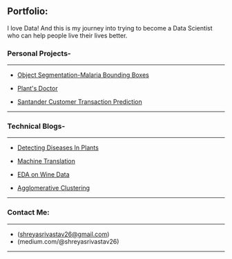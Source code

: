 ## Portfolio:

I love Data! And this is my journey into trying to become a Data Scientist who can help people live their lives better.


### Personal Projects-

---

- [Object Segmentation-Malaria Bounding Boxes](https://github.com/ShreyaSrivastav00/object-segmentation)


- [Plant's Doctor](https://github.com/ShreyaSrivastav00/plant-disease-detection)


- [Santander Customer Transaction Prediction](https://github.com/ShreyaSrivastav00/Santander-customer-transaction-prediction)

---

### Technical Blogs-

---

- [Detecting Diseases In Plants](https://medium.com/analytics-vidhya/plants-doctor-detecting-diseases-in-plants-e5c44c569bdb)

- [Machine Translation](https://medium.com/analytics-vidhya/plants-doctor-detecting-diseases-in-plants-e5c44c569bdb)

- [EDA on Wine Data](https://medium.com/@shreyasrivastav26/exploratory-data-analysis-on-wine-data-set-46ff17a42cd4)

- [Agglomerative Clustering](https://medium.com/@shreyasrivastav26/agglomerative-clustering-d37f2610893)

---

### Contact Me:
---

- (shreyasrivastav26@gmail.com)
- (medium.com/@shreyasrivastav26)

---

